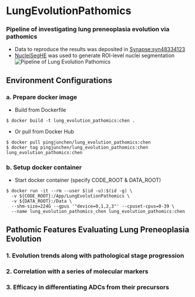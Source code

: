 # LungEvolutionPathomics
### Pipeline of investigating lung preneoplasia evolution via pathomics
* Data to reproduce the results was deposited in [Synapse:syn48334123](https://www.synapse.org/#!Synapse:syn48334123)
* [NucleiSegHE](https://github.com/cpathology/NucleiSegHE) was used to generate ROI-level nuclei segmentation 
![Pipeline of Lung Evolution Pathomics](LungEvolutionPathomics.png)


## Environment Configurations
### a. Prepare docker image
* Build from Dockerfile
```
$ docker build -t lung_evolution_pathomics:chen .
```
* Or pull from Docker Hub
```
$ docker pull pingjunchen/lung_evolution_pathomics:chen
$ docker tag pingjunchen/lung_evolution_pathomics:chen lung_evolution_pathomics:chen
```

### b. Setup docker container
* Start docker container (specify CODE_ROOT & DATA_ROOT)
```
$ docker run -it --rm --user $(id -u):$(id -g) \
  -v ${CODE_ROOT}:/App/LungEvolutionPathomics \
  -v ${DATA_ROOT}:/Data \
  --shm-size=224G --gpus '"device=0,1,2,3"' --cpuset-cpus=0-39 \
  --name lung_evolution_pathomics_chen lung_evolution_pathomics:chen
```

## Pathomic Features Evaluating Lung Preneoplasia Evolution
### 1. Evolution trends along with pathological stage progression
### 2. Correlation with a series of molecular markers
### 3. Efficacy in differentiating ADCs from their precursors